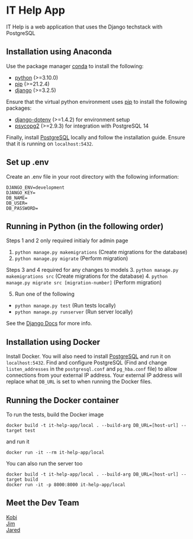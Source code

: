 # IT Help App

IT Help is a web application that uses the Django techstack with PostgreSQL

## Installation using Anaconda

Use the package manager [conda](https://docs.anaconda.com/anaconda/user-guide/) to install the following:

- [python](https://docs.conda.io/projects/conda/en/latest/user-guide/tasks/manage-environments.html) (>=3.10.0)
- [pip](https://anaconda.org/anaconda/pip) (>=21.2.4)
- [django](https://anaconda.org/anaconda/django) (>=3.2.5)

Ensure that the virtual python environment uses [pip](https://anaconda.org/anaconda/pip) to install the following packages:

- [django-dotenv](https://github.com/jpadilla/django-dotenv) (>=1.4.2) for environment setup
- [psycopg2](https://pypi.org/project/psycopg2/) (>=2.9.3) for integration with PostgreSQL 14

Finally, install [PostgreSQL](https://www.postgresql.org/download/) locally and follow the installation guide. Ensure that it is running on `localhost:5432`.

## Set up .env

Create an .env file in your root directory with the following information:
```
DJANGO_ENV=development
DJANGO_KEY=
DB_NAME=
DB_USER=
DB_PASSWORD=
```


## Running in Python (in the following order)

Steps 1 and 2 only required initialy for admin page
1. `python manage.py makemigrations` (Create migrations for the database)
2. `python manage.py migrate` (Perform migration)

Steps 3 and 4 required for any changes to models
3. `python manage.py makemigrations src` (Create migrations for the database)
4. `python manage.py migrate src [migration-number]` (Perform migration)

5. Run one of the following
- `python manage.py test` (Run tests locally)
- `python manage.py runserver` (Run server locally)

See the [Django Docs](https://docs.djangoproject.com/en/4.0/) for more info.

## Installation using Docker

Install Docker. You will also need to install [PostgreSQL](https://www.postgresql.org/download/) and run it on `localhost:5432`. Find and configure PostgreSQL (Find and change `listen_addresses` in the `postgresql.conf` and `pg_hba.conf` file) to allow connections from your external IP address. Your external IP address will replace what `DB_URL` is set to when running the Docker files.

## Running the Docker container

To run the tests, build the Docker image
```
docker build -t it-help-app/local . --build-arg DB_URL=[host-url] --target test
```
and run it
```
docker run -it --rm it-help-app/local
```
You can also run the server too
```
docker build -t it-help-app/local . --build-arg DB_URL=[host-url] --target build
docker run -it -p 8000:8000 it-help-app/local
```

## Meet the Dev Team

[Kobi](https://github.com/k-hsu)\
[Jim](https://github.com/stretch333)\
[Jared](https://github.com/Zyphax88)
